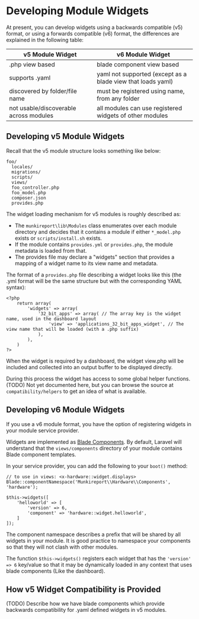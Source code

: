 # Developing Module Widgets

At present, you can develop widgets using a backwards compatible (v5) format, or using a forwards
compatible (v6) format, the differences are explained in the following table:

| v5 Module Widget                       | v6 Module Widget                                            |
|----------------------------------------|-------------------------------------------------------------|
| .php view based                        | blade component view based                                  |
| supports .yaml                         | yaml not supported (except as a blade view that loads yaml) |
| discovered by folder/file name         | must be registered using name, from any folder              |
| not usable/discoverable across modules | all modules can use registered widgets of other modules     |

## Developing v5 Module Widgets

Recall that the v5 module structure looks something like below:

```shell 
foo/
  locales/
  migrations/
  scripts/
  views/
  foo_controller.php
  foo_model.php
  composer.json
  provides.php
```

The widget loading mechanism for v5 modules is roughly described as:

* The `munkireport\lib\Modules` class enumerates over each module directory and decides that it contains a module if either `*_model.php` exists or `scripts/install.sh` exists.
* If the module contains `provides.yml` or `provides.php`, the module metadata is loaded from that.
* The provides file may declare a "widgets" section that provides a mapping of a widget name to its view name and metadata.

The format of a `provides.php` file describing a widget looks like this 
(the .yml format will be the same structure but with the corresponding YAML syntax):

```injectablephp
<?php
    return array(
        'widgets' => array(
            '32_bit_apps' => array( // The array key is the widget name, used in the dashboard layout
                'view' => 'applications_32_bit_apps_widget', // The view name that will be loaded (with a .php suffix)
            ),
        ),
    )
?>
```

When the widget is required by a dashboard, the widget view.php will be included and collected into an
output buffer to be displayed directly.

During this process the widget has access to some global helper functions.
(TODO) Not yet documented here, but you can browse the source at `compatibility/helpers` to get an idea of what is available.

## Developing v6 Module Widgets

If you use a v6 module format, you have the option of registering widgets in your module service provider.

Widgets are implemented as [Blade Components](https://laravel.com/docs/9.x/blade#components).
By default, Laravel will understand that the `views/components` directory of your module contains
Blade component templates.

In your service provider, you can add the following to your `boot()` method:

```injectablephp
// to use in views: <x-hardware::widget.displays>
Blade::componentNamespace('Munkireport\\Hardware\\Components', 'hardware');

$this->widgets([
    'helloworld' => [
        'version' => 6,
        'component' => 'hardware::widget.helloworld',
    ]
]);
```

The component namespace describes a prefix that will be shared by all widgets in your module. 
It is good practice to namespace your components so that they will not clash with other modules.

The function `$this->widgets()` registers each widget that has the `'version' => 6` key/value so that it may be 
dynamically loaded in any context that uses blade components (Like the dashboard).


## How v5 Widget Compatibility is Provided

(TODO) Describe how we have blade components which provide backwards compatibility for .yaml defined widgets in v5 modules.

